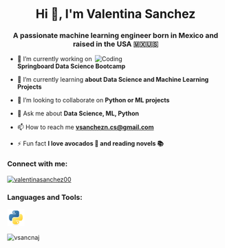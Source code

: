 <h1 align="center">Hi 👋, I'm Valentina Sanchez</h1>
<h3 align="center">A passionate machine learning engineer born in Mexico and raised in the USA 🇲🇽🇺🇸</h3>
<img align="right" alt="Coding" width="300" src="https://cdn.dribbble.com/users/2704414/screenshots/7466903/media/b08ab576316bd4582fef189f471cd9e5.gif">

- 🔭 I’m currently working on **Springboard Data Science Bootcamp**

- 🌱 I’m currently learning **about Data Science and Machine Learning Projects**

- 👯 I’m looking to collaborate on **Python or ML projects**

<!-- - 🤝 I’m looking for help with **open source projects** -->

- 💬 Ask me about **Data Science, ML, Python**

- 📫 How to reach me **vsanchezn.cs@gmail.com**

- ⚡ Fun fact **I love avocados 🥑 and reading novels 📚**

<h3 align="left">Connect with me:</h3>
<p align="left">
<a href="https://linkedin.com/in/valentinasanchez00" target="blank"><img align="center" src="https://raw.githubusercontent.com/rahuldkjain/github-profile-readme-generator/master/src/images/icons/Social/linked-in-alt.svg" alt="valentinasanchez00" height="30" width="40" /></a>
</p>


<h3 align="left">Languages and Tools:</h3>
<p align="left">
   <a href="https://www.python.org" target="_blank" rel="noreferrer"> <img src="https://raw.githubusercontent.com/devicons/devicon/master/icons/python/python-original.svg" alt="python" width="40" height="40"/> </a> 
  <!-- - <a href="https://www.w3schools.com/sql/" target="_blank" rel="noreferrer"> <img src="https://raw.githubusercontent.com/devicons/devicon/master/icons/mysql/mysql-original-wordmark.svg" alt="mysql" width="40" height="40"/> </a> 
   <a href="https://www.r-project.org/" target="_blank" rel="noreferrer"> <img src="https://www.vectorlogo.zone/logos/r-project/r-project-icon.svg" alt="r" width="40" height="40"/> </a>
</p> -->


<p><img align="center" src="https://github-readme-stats.vercel.app/api/top-langs?username=vsancnaj&show_icons=true&locale=en&layout=compact" alt="vsancnaj" /></p>
